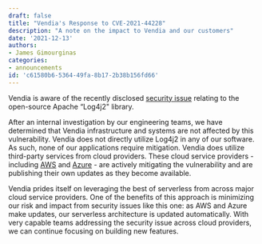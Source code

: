```yaml
---
draft: false
title: "Vendia's Response to CVE-2021-44228"
description: "A note on the impact to Vendia and our customers"
date: '2021-12-13'
authors:
- James Gimourginas
categories:
- announcements
id: 'c61580b6-5364-49fa-8b17-2b38b156fd66'
---
```


Vendia is aware of the recently disclosed [security issue](https://nvd.nist.gov/vuln/detail/CVE-2021-44228) relating to the open-source Apache “Log4j2" library.

After an internal investigation by our engineering teams, we have determined that Vendia infrastructure and systems are not affected by this vulnerability. Vendia does not directly utilize Log4j2 in any of our software. As such, none of our applications require mitigation. Vendia does utilize third-party services from cloud providers. These cloud service providers - including [AWS](https://aws.amazon.com/security/security-bulletins/AWS-2021-006/) and [Azure](https://msrc-blog.microsoft.com/2021/12/11/microsofts-response-to-cve-2021-44228-apache-log4j2/) - are actively mitigating the vulnerability and are publishing their own updates as they become available.

Vendia prides itself on leveraging the best of serverless from across major cloud service providers.  One of the benefits of this approach is minimizing our risk and impact from security issues like this one: as AWS and Azure make updates, our serverless architecture is updated automatically.  With very capable teams addressing the security issue across cloud providers, we can continue focusing on building new features. 